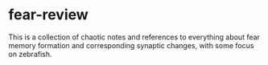 # fear-review
This is a collection of chaotic notes and references to everything about fear memory formation and corresponding synaptic changes, with some focus on zebrafish.
